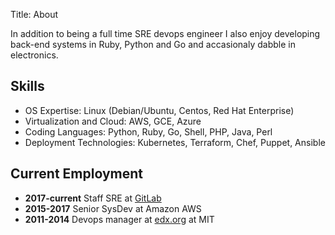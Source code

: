 Title: About

In addition to being a full time SRE devops engineer I also enjoy developing back-end
systems in Ruby, Python and Go and accasionaly dabble in
electronics.

## Skills

* OS Expertise: Linux (Debian/Ubuntu, Centos, Red Hat Enterprise)
* Virtualization and Cloud: AWS, GCE, Azure
* Coding Languages: Python, Ruby, Go, Shell, PHP, Java, Perl
* Deployment Technologies: Kubernetes, Terraform, Chef, Puppet, Ansible

## Current Employment

* **2017-current** Staff SRE at [GitLab](https://about.gitlab.com)
* **2015-2017** Senior SysDev at Amazon AWS
* **2011-2014** Devops manager at [edx.org](http://edX.org) at MIT


